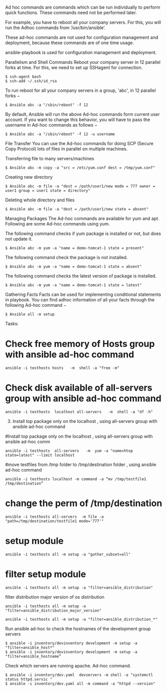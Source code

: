 Ad hoc commands are commands which can be run individually to perform quick functions. These commands need not be performed later.

For example, you have to reboot all your company servers. For this, you will run the Adhoc commands from ‘/usr/bin/ansible’.

These ad-hoc commands are not used for configuration management and deployment, because these commands are of one time usage.

ansible-playbook is used for configuration management and deployment.

Parallelism and Shell Commands
Reboot your company server in 12 parallel forks at time. For this, we need to set up SSHagent for connection.
```
$ ssh-agent bash 
$ ssh-add ~/.ssh/id_rsa 
```
To run reboot for all your company servers in a group, 'abc', in 12 parallel forks −
```
$ Ansible abc -a "/sbin/reboot" -f 12
```
By default, Ansible will run the above Ad-hoc commands form current user account. If you want to change this behavior, you will have to pass the username in Ad-hoc commands as follows −
```
$ Ansible abc -a "/sbin/reboot" -f 12 -u username
```
File Transfer
You can use the Ad-hoc commands for doing SCP (Secure Copy Protocol) lots of files in parallel on multiple machines.

Transferring file to many servers/machines
```
$ Ansible abc -m copy -a "src = /etc/yum.conf dest = /tmp/yum.conf"
```
Creating new directory
```
$ Ansible abc -m file -a "dest = /path/user1/new mode = 777 owner = user1 group = user1 state = directory" 
```
Deleting whole directory and files
```
$ Ansible abc -m file -a "dest = /path/user1/new state = absent"
```
Managing Packages
The Ad-hoc commands are available for yum and apt. Following are some Ad-hoc commands using yum.

The following command checks if yum package is installed or not, but does not update it.
```
$ Ansible abc -m yum -a "name = demo-tomcat-1 state = present"
```
The following command check the package is not installed.
```
$ Ansible abc -m yum -a "name = demo-tomcat-1 state = absent" 
```
The following command checks the latest version of package is installed.
```
$ Ansible abc -m yum -a "name = demo-tomcat-1 state = latest" 
```
Gathering Facts
Facts can be used for implementing conditional statements in playbook. You can find adhoc information of all your facts through the following Ad-hoc command −
```
$ Ansible all -m setup 
```

Tasks:
# Check free memory  of Hosts group with ansible ad-hoc command
```
ansible -i testhosts hosts   -m  shell -a "free -m"
```

# Check disk available of all-servers group with ansible ad-hoc command
```
ansible -i testhosts  localhost all-servers   -m  shell -a "df -h"
```

 3. Install top package only  on the localhost , using all-servers  group with ansible ad-hoc command

#Install top package only  on the localhost , using all-servers  group with ansible ad-hoc comm
```
ansible -i testhosts  all-servers   -m  yum -a "name=htop state=latest" --limit localhost
```

#move testfiles from /tmp folder to /tmp/destination folder  , using ansible ad-hoc command
```
ansible -i testhosts localhost -m command -a “mv /tmp/testfile1 /tmp/destination”
```
#  change the perm  of /tmp/destination
```
ansible -i testhosts all-servers  -m file -a "path=/tmp/destination/testfile1 mode='777'"
```
# setup module 
```
ansible -i testhosts all -m setup -a "gather_subset=all"
```
# filter setup module
```
ansible -i testhosts all -m setup -a "filter=ansible_distribution"
```
filter distribution major version of os distribution 
```
ansible -i testhosts all -m setup -a "filter=ansible_distribution_major_version"

ansible -i testhosts all -m setup -a "filter=ansible_distribution_*"
```


Run ansible ad-hoc to check the hostnames of the development group servers
```
$ ansible -i inventory/devinventory development -m setup -a "filter=ansible_host*"
$ ansible -i inventory/devinventory development -m setup -a "filter=ansible_hostname”
```

Check which servers are running apache. Ad-hoc command. 
```
$ ansible -i inventory/dev.yaml  devservers -m shell -a "systemctl status httpd.servic "
$ ansible -i inventory/dev.yaml all -m command -a "httpd --version"
```

